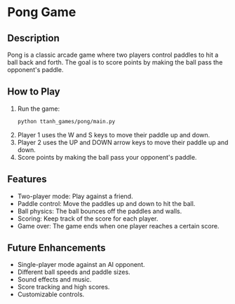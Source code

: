 # Pong Game

## Description
Pong is a classic arcade game where two players control paddles to hit a ball back and forth. The goal is to score points by making the ball pass the opponent's paddle.

## How to Play

1.  Run the game:
    ```bash
    python ttanh_games/pong/main.py
    ```
2.  Player 1 uses the W and S keys to move their paddle up and down.
3.  Player 2 uses the UP and DOWN arrow keys to move their paddle up and down.
4.  Score points by making the ball pass your opponent's paddle.

## Features

*   Two-player mode: Play against a friend.
*   Paddle control: Move the paddles up and down to hit the ball.
*   Ball physics: The ball bounces off the paddles and walls.
*   Scoring: Keep track of the score for each player.
*   Game over: The game ends when one player reaches a certain score.

## Future Enhancements

*   Single-player mode against an AI opponent.
*   Different ball speeds and paddle sizes.
*   Sound effects and music.
*   Score tracking and high scores.
*   Customizable controls.
